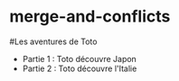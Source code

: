 # merge-and-conflicts

#Les aventures de Toto
- Partie 1 : Toto découvre Japon
- Partie 2 : Toto découvre l'Italie
